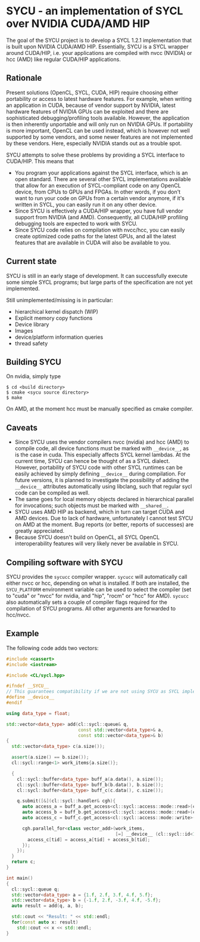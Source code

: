 # SYCU - an implementation of SYCL over NVIDIA CUDA/AMD HIP
The goal of the SYCU project is to develop a SYCL 1.2.1 implementation that is built upon NVIDIA CUDA/AMD HIP.
Essentially, SYCU is a SYCL wrapper around CUDA/HIP, i.e. your applications are compiled with nvcc (NVIDIA) or hcc (AMD) like regular CUDA/HIP applications.

## Rationale
Present solutions (OpenCL, SYCL, CUDA, HIP) require choosing either portability or access to latest hardware features.
For example, when writing an application in CUDA, because of vendor support by NVIDIA, latest hardware features of NVIDIA GPUs can be exploited and there are sophisticated debugging/profiling tools available.
However, the application is then inherently unportable and will only run on NVIDIA GPUs.
If portability is more important, OpenCL can be used instead, which is however not well supported by some vendors, and some newer features are not implemented by these vendors. Here, especially NVIDIA stands out as a trouble spot.

SYCU attempts to solve these problems by providing a SYCL interface to CUDA/HIP. This means that
* You program your applications against the SYCL interface, which is an open standard. There are several other SYCL implementations available that allow for an execution of SYCL-compliant code on any OpenCL device, from CPUs to GPUs and FPGAs. In other words, if you don't want to run your code on GPUs from a certain vendor anymore, if it's written in SYCL, you can easily run it on any other device.
* Since SYCU is effectively a CUDA/HIP wrapper, you have full vendor support from NVIDIA (and AMD). Consequently, all CUDA/HIP profiling debugging tools are expected to work with SYCU.
* Since SYCU code relies on compilation with nvcc/hcc, you can easily create optimized code paths for the latest GPUs, and all the latest features that are available in CUDA will also be available to you.

## Current state
SYCU is still in an early stage of development. It can successfully execute some simple SYCL programs; but large parts of the specification are not yet implemented.

Still unimplemented/missing is in particular:
* hierarchical kernel dispatch (WIP)
* Explicit memory copy functions
* Device library
* Images
* device/platform information queries
* thread safety


## Building SYCU
On nvidia, simply type
```
$ cd <build directory>
$ cmake <sycu source directory>
$ make
```
On AMD, at the moment hcc must be manually specified as cmake compiler.

## Caveats
* Since SYCU uses the vendor compilers nvcc (nvidia) and hcc (AMD) to compile code, all device functions must be marked with `__device__`, as is the case in cuda. This especially affects SYCL kernel lambdas. At the current time, SYCU can hence be thought of as a SYCL dialect. However, portability of SYCU code with other SYCL runtimes can be easily achieved by simply defining `__device__` during compilation. For future versions, it is planned to investigate the possibility of adding the `__device__` attributes automatically using libclang, such that regular sycl code can be compiled as well.
* The same goes for local memory objects declared in hierarchical parallel for invocations; such objects must be marked with `__shared__`.
* SYCU uses AMD HIP as backend, which in turn can target CUDA and AMD devices. Due to lack of hardware, unfortunately I cannot test SYCU on AMD at the moment. Bug reports (or better, reports of successes) are greatly appreciated.
* Because SYCU doesn't build on OpenCL, all SYCL OpenCL interoperability features will very likely never be available in SYCU.

## Compiling software with SYCU
SYCU provides the `sycucc` compiler wrapper. `sycucc` will automatically call either nvcc or hcc, depending on what is installed. If both are installed, the `SYCU_PLATFORM` environment variable can be used to select the compiler (set to "cuda" or "nvcc" for nvidia, and "hip", "rocm" or "hcc" for AMD). `sycucc` also automatically sets a couple of compiler flags required for the compilation of SYCU programs. All other arguments are forwarded to hcc/nvcc.

## Example
The following code adds two vectors:
```cpp
#include <cassert>
#include <iostream>

#include <CL/sycl.hpp>

#ifndef __SYCU__
// This guarantees compatibility if we are not using SYCU as SYCL implementation.
#define __device__
#endif

using data_type = float;

std::vector<data_type> add(cl::sycl::queue& q,
                           const std::vector<data_type>& a,
                           const std::vector<data_type>& b)
{
  std::vector<data_type> c(a.size());

  assert(a.size() == b.size());
  cl::sycl::range<1> work_items{a.size()};

  {
    cl::sycl::buffer<data_type> buff_a(a.data(), a.size());
    cl::sycl::buffer<data_type> buff_b(b.data(), b.size());
    cl::sycl::buffer<data_type> buff_c(c.data(), c.size());

    q.submit([&](cl::sycl::handler& cgh){
      auto access_a = buff_a.get_access<cl::sycl::access::mode::read>(cgh);
      auto access_b = buff_b.get_access<cl::sycl::access::mode::read>(cgh);
      auto access_c = buff_c.get_access<cl::sycl::access::mode::write>(cgh);

      cgh.parallel_for<class vector_add>(work_items,
                                         [=] __device__ (cl::sycl::id<1> tid) {
        access_c[tid] = access_a[tid] + access_b[tid];
      });
    });
  }
  return c;
}

int main()
{
  cl::sycl::queue q;
  std::vector<data_type> a = {1.f, 2.f, 3.f, 4.f, 5.f};
  std::vector<data_type> b = {-1.f, 2.f, -3.f, 4.f, -5.f};
  auto result = add(q, a, b);

  std::cout << "Result: " << std::endl;
  for(const auto x: result)
    std::cout << x << std::endl;
}

```



